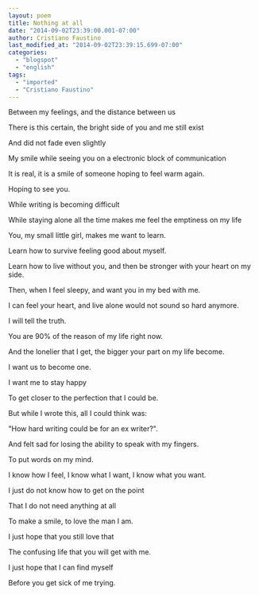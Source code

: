 ```yaml
---
layout: poem
title: Nothing at all
date: "2014-09-02T23:39:00.001-07:00"
author: Cristiano Faustino
last_modified_at: "2014-09-02T23:39:15.699-07:00"
categories:
  - "blogspot"
  - "english"
tags:
  - "imported"
  - "Cristiano Faustino"
---
```


Between my feelings, and the distance between us

There is this certain, the bright side of you and me still exist

And did not fade even slightly

My smile while seeing you on a electronic block of communication

It is real, it is a smile of someone hoping to feel warm again.

Hoping to see you.

While writing is becoming difficult

While staying alone all the time makes me feel the emptiness on my life

You, my small little girl, makes me want to learn.

Learn how to survive feeling good about myself.

Learn how to live without you, and then be stronger with your heart on my side.

Then, when I feel sleepy, and want you in my bed with me.

I can feel your heart, and live alone would not sound so hard anymore.

I will tell the truth.

You are 90% of the reason of my life right now.

And the lonelier that I get, the bigger your part on my life become.

I want us to become one.

I want me to stay happy

To get closer to the perfection that I could be.

But while I wrote this, all I could think was:

"How hard writing could be for an ex writer?".

And felt sad for losing the ability to speak with my fingers.

To put words on my mind.

I know how I feel, I know what I want, I know what you want.

I just do not know how to get on the point

That I do not need anything at all

To make a smile, to love the man I am.

I just hope that you still love that

The confusing life that you will get with me.

I just hope that I can find myself

Before you get sick of me trying.